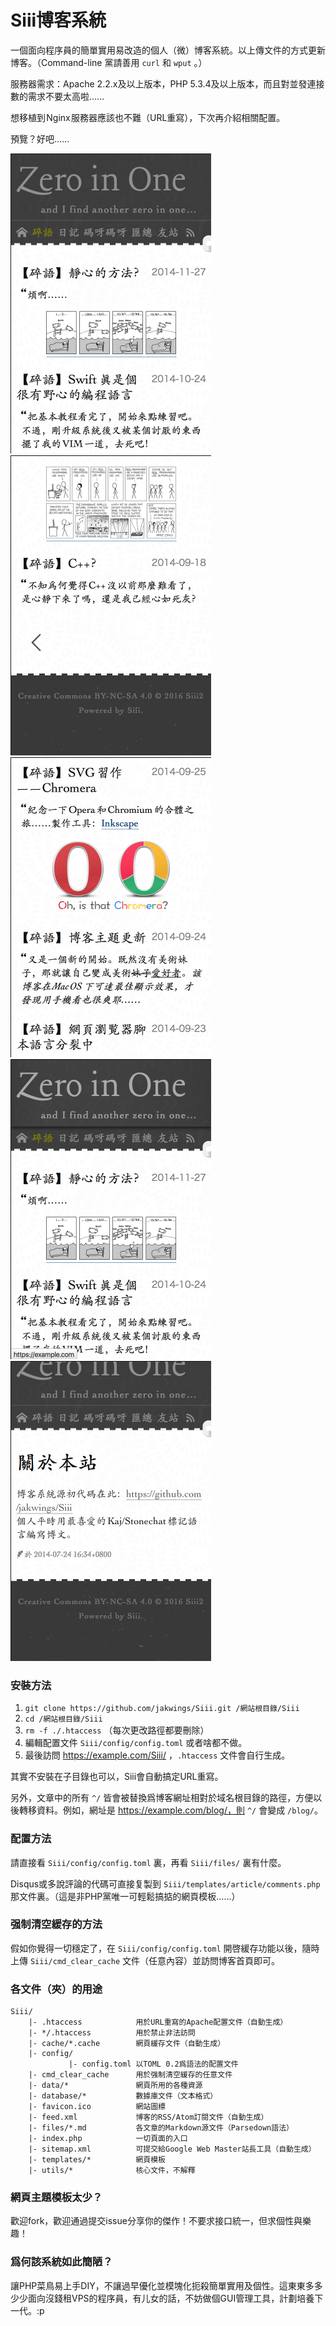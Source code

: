 Siii博客系統
============

一個面向程序員的簡單實用易改造的個人（微）博客系統。以上傳文件的方式更新博客。（Command-line 黨請善用 `curl` 和 `wput` 。）

服務器需求：Apache 2.2.x及以上版本，PHP 5.3.4及以上版本，而且對並發連接數的需求不要太高啦……

想移植到 Nginx 服務器應該也不難（URL重寫），下次再介紹相關配置。

預覽？好吧……

<img alt="頁首" width="321" height="480" src="screenshots/siii-01.png"> <img alt="頁尾" width="321" height="480" src="screenshots/siii-02.png"> <img alt="頁中" width="321" height="480" src="screenshots/siii-03.png"> <img alt="特效" width="321" height="480" src="screenshots/siii-04.png"> <img alt="關於" width="321" height="480" src="screenshots/siii-05.png">

### 安裝方法

1. `git clone https://github.com/jakwings/Siii.git /網站根目錄/Siii`
2. `cd /網站根目錄/Siii`
3. `rm -f ./.htaccess` （每次更改路徑都要刪除）
4. 編輯配置文件 `Siii/config/config.toml` 或者啥都不做。
5. 最後訪問 https://example.com/Siii/ ，`.htaccess` 文件會自行生成。

其實不安裝在子目錄也可以，Siii會自動搞定URL重寫。

另外，文章中的所有 `^/` 皆會被替換爲博客網址相對於域名根目錄的路徑，方便以後轉移資料。例如，網址是 https://example.com/blog/，則 `^/` 會變成 `/blog/`。

### 配置方法

請直接看 `Siii/config/config.toml` 裏，再看 `Siii/files/` 裏有什麼。

Disqus或多說評論的代碼可直接复製到 `Siii/templates/article/comments.php` 那文件裏。（這是非PHP黨唯一可輕鬆搞掂的網頁模板……）

### 强制清空緩存的方法

假如你覺得一切穩定了，在 `Siii/config/config.toml` 開啓緩存功能以後，隨時上傳 `Siii/cmd_clear_cache` 文件（任意內容）並訪問博客首頁即可。

### 各文件（夾）的用途

```
Siii/
    |- .htaccess            用於URL重寫的Apache配置文件（自動生成）
    |- */.htaccess          用於禁止非法訪問
    |- cache/*.cache        網頁緩存文件（自動生成）
    |- config/
             |- config.toml 以TOML 0.2爲語法的配置文件
    |- cmd_clear_cache      用於强制清空緩存的任意文件
    |- data/*               網頁所用的各種資源
    |- database/*           數據庫文件（文本格式）
    |- favicon.ico          網站圖標
    |- feed.xml             博客的RSS/Atom訂閱文件（自動生成）
    |- files/*.md           各文章的Markdown源文件（Parsedown語法）
    |- index.php            一切頁面的入口
    |- sitemap.xml          可提交給Google Web Master站長工具（自動生成）
    |- templates/*          網頁模板
    |- utils/*              核心文件，不解釋
```

### 網頁主題模板太少？

歡迎fork，歡迎通過提交issue分享你的傑作！不要求接口統一，但求個性與樂趣！

### 爲何該系統如此簡陋？

讓PHP菜鳥易上手DIY，不讓過早優化並模塊化扼殺簡單實用及個性。這東東多多少少面向沒錢租VPS的程序員，有儿女的話，不妨做個GUI管理工具，計劃培養下一代。:p
